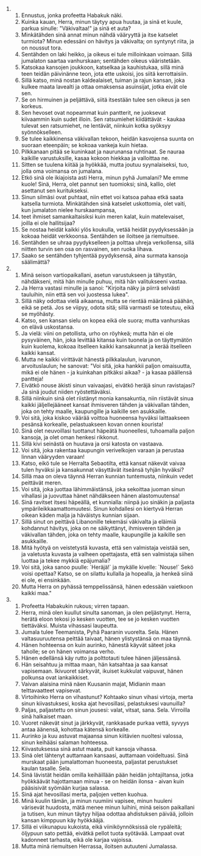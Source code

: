 <ol>
  <li>
    <ol>
      <li>Ennustus, jonka profeetta Habakuk näki.</li>
      <li>Kuinka kauan, Herra, minun täytyy apua huutaa, ja sinä et kuule,  parkua sinulle: "Väkivaltaa!" ja sinä et auta?</li>
      <li>Minkätähden sinä annat minun nähdä vääryyttä ja itse katselet  turmiota? Minun edessäni on hävitys ja väkivalta; on syntynyt riita, ja  on noussut tora.</li>
      <li>Sentähden on laki heikko, ja oikeus ei tule milloinkaan voimaan.  Sillä jumalaton saartaa vanhurskaan; sentähden oikeus vääristetään.</li>
      <li>Katsokaa kansojen joukkoon, katselkaa ja kauhistukaa, sillä minä teen  teidän päivinänne teon, jota ette uskoisi, jos siitä kerrottaisiin.</li>
      <li>Sillä katso, minä nostan kaldealaiset, tuiman ja rajun kansan, joka  kulkee maata lavealti ja ottaa omaksensa asuinsijat, jotka eivät ole  sen.</li>
      <li>Se on hirmuinen ja peljättävä, siitä itsestään tulee sen oikeus ja  sen korkeus.</li>
      <li>Sen hevoset ovat nopeammat kuin pantterit, ne juoksevat kiivaammin  kuin sudet illoin. Sen ratsumiehet kiidättävät - kaukaa tulevat sen  ratsumiehet, ne lentävät, niinkuin kotka syöksyy syönnökselleen.</li>
      <li>Se tulee kaikkinensa väkivallan tekoon, heidän kasvojensa suunta on  suoraan eteenpäin; se kokoaa vankeja kuin hietaa.</li>
      <li>Pilkkanaan pitää se kuninkaat ja naurunansa ruhtinaat. Se nauraa  kaikille varustuksille, kasaa kokoon hiekkaa ja valloittaa ne.</li>
      <li>Sitten se tuulena kiitää ja hyökkää, mutta joutuu syynalaiseksi,  tuo, jolla oma voimansa on jumalana.</li>
      <li>Etkö sinä ole ikiajoista asti Herra, minun pyhä Jumalani? Me emme  kuole! Sinä, Herra, olet pannut sen tuomioksi; sinä, kallio, olet  asettanut sen kuritukseksi.</li>
      <li>Sinun silmäsi ovat puhtaat, niin ettet voi katsoa pahaa etkä saata  katsella turmiota. Minkätähden sinä katselet uskottomia, olet vaiti, kun  jumalaton nielee hurskaampansa,</li>
      <li>teet ihmiset samankaltaisiksi kuin meren kalat, kuin matelevaiset,  joilla ei ole hallitsijaa?</li>
      <li>Se nostaa heidät kaikki ylös koukulla, vetää heidät pyydyksessään ja  kokoaa heidät verkkoonsa. Sentähden se iloitsee ja riemuitsee.</li>
      <li>Sentähden se uhraa pyydykselleen ja polttaa uhreja verkollensa,  sillä niitten turvin sen osa on rasvainen, sen ruoka lihava.</li>
      <li>Saako se sentähden tyhjentää pyydyksensä, aina surmata kansoja  säälimättä?</li>
    </ol>
  </li>
  <li>
    <ol>
      <li>Minä seison vartiopaikallani, asetun varustukseen ja tähystän,  nähdäkseni, mitä hän minulle puhuu, mitä hän valitukseeni vastaa.</li>
      <li>Ja Herra vastasi minulle ja sanoi: "Kirjoita näky ja piirrä selvästi  tauluihin, niin että sen voi juostessa lukea".</li>
      <li>Sillä näky odottaa vielä aikaansa, mutta se rientää määränsä päähän,  eikä se petä. Jos se viipyy, odota sitä; sillä varmasti se toteutuu,  eikä se myöhästy.</li>
      <li>Katso, sen kansan sielu on kopea eikä ole suora; mutta vanhurskas on  elävä uskostansa.</li>
      <li>Ja vielä: viini on petollista, urho on röyhkeä; mutta hän ei ole  pysyväinen, hän, joka levittää kitansa kuin tuonela ja on täyttymätön  kuin kuolema, kokoaa itselleen kaikki kansakunnat ja kerää itselleen  kaikki kansat.</li>
      <li>Mutta ne kaikki virittävät hänestä pilkkalaulun, ivarunon,  arvoituslaulun; he sanovat: "Voi sitä, joka hankkii paljon omaisuutta,  mikä ei ole hänen - ja kuinkahan pitkäksi aikaa? - ja kasaa päällensä  pantteja!</li>
      <li>Eivätkö nouse äkisti sinun vaivaajasi, eivätkö heräjä sinun  ravistajasi? Ja sinä joudut niiden ryöstettäväksi.</li>
      <li>Sillä niinkuin sinä olet riistänyt monia kansakuntia, niin riistävät  sinua kaikki jäljellejääneet kansat ihmisveren tähden ja väkivallan  tähden, joka on tehty maalle, kaupungille ja kaikille sen asukkaille.</li>
      <li>Voi sitä, joka kiskoo väärää voittoa huoneensa hyväksi laittaakseen  pesänsä korkealle, pelastuakseen kovan onnen kourista!</li>
      <li>Sinä olet neuvoillasi tuottanut häpeätä huoneellesi, tuhoamalla  paljon kansoja, ja olet oman henkesi rikkonut.</li>
      <li>Sillä kivi seinästä on huutava ja orsi katosta on vastaava.</li>
      <li>Voi sitä, joka rakentaa kaupungin verivelkojen varaan ja perustaa  linnan vääryyden varaan!</li>
      <li>Katso, eikö tule se Herralta Sebaotilta, että kansat näkevät vaivaa  tulen hyväksi ja kansakunnat väsyttävät itseänsä tyhjän hyväksi?</li>
      <li>Sillä maa on oleva täynnä Herran kunnian tuntemusta, niinkuin vedet  peittävät meren.</li>
      <li>Voi sitä, joka juottaa lähimmäistänsä, joka sekoittaa juoman sinun  vihallasi ja juovuttaa hänet nähdäkseen hänen alastomuutensa!</li>
      <li>Sinä ravitset itsesi häpeällä, et kunnialla: niinpä juo sinäkin ja  paljasta ympärileikkaamattomuutesi. Sinun kohdallesi on kiertyvä Herran  oikean käden malja ja häväistys kunnian sijaan.</li>
      <li>Sillä sinut on peittävä Libanonille tekemäsi väkivalta ja eläimiä  kohdannut hävitys, joka on ne säikyttänyt, ihmisveren tähden ja  väkivallan tähden, joka on tehty maalle, kaupungille ja kaikille sen  asukkaille.</li>
      <li>Mitä hyötyä on veistetystä kuvasta, että sen valmistaja veistää sen,  ja valetusta kuvasta ja valheen opettajasta, että sen valmistaja siihen  luottaa ja tekee mykkiä epäjumalia?</li>
      <li>Voi sitä, joka sanoo puulle: `Heräjä!` ja mykälle kivelle: `Nouse!`  Sekö voisi opettaa? Katso, se on silattu kullalla ja hopealla, ja henkeä  siinä ei ole, ei ensinkään.</li>
      <li>Mutta Herra on pyhässä temppelissänsä, hänen edessään vaietkoon  kaikki maa."</li>
    </ol>
  </li>
  <li>
    <ol>
      <li>Profeetta Habakukin rukous; virren tapaan.</li>
      <li>Herra, minä olen kuullut sinulta sanoman, ja olen peljästynyt. Herra,  herätä eloon tekosi jo kesken vuotten, tee se jo kesken vuotten  tiettäväksi. Muista vihassasi laupeutta.</li>
      <li>Jumala tulee Teemanista, Pyhä Paaranin vuorelta. Sela. Hänen  valtasuuruutensa peittää taivaat, hänen ylistystänsä on maa täynnä.</li>
      <li>Hänen hohteensa on kuin aurinko, hänestä käyvät säteet joka taholle;  se on hänen voimansa verho.</li>
      <li>Hänen edellänsä käy rutto ja polttotauti tulee hänen jäljessänsä.</li>
      <li>Hän seisahtuu ja mittaa maan, hän katsahtaa ja saa kansat vapisemaan.  Ikivuoret särkyvät, ikuiset kukkulat vaipuvat, hänen polkunsa ovat  iankaikkiset.</li>
      <li>Vaivan alaisina minä näen Kuusanin majat, Midianin maan  telttavaatteet vapisevat.</li>
      <li>Virtoihinko Herra on vihastunut? Kohtaako sinun vihasi virtoja, merta  sinun kiivastuksesi, koska ajat hevosillasi, pelastuksesi vaunuilla?</li>
      <li>Paljas, paljastettu on sinun jousesi: valat, vitsat, sana.  Sela.  Virroilla sinä halkaiset maan.</li>
      <li>Vuoret näkevät sinut ja järkkyvät, rankkasade purkaa vettä, syvyys  antaa äänensä, kohottaa kätensä korkealle.</li>
      <li>Aurinko ja kuu astuvat majaansa sinun kiitävien nuoltesi valossa,  sinun keihääsi salaman hohteessa.</li>
      <li>Kiivastuksessa sinä astut maata, puit kansoja vihassa.</li>
      <li>Sinä olet lähtenyt auttamaan kansaasi, auttamaan voideltuasi. Sinä  murskaat pään jumalattoman huoneesta, paljastat perustukset kaulan  tasalle. Sela.</li>
      <li>Sinä lävistät heidän omilla keihäillään pään heidän johtajiltansa,  jotka hyökkäävät hajottamaan minua - se on heidän ilonsa - aivan kuin  pääsisivät syömään kurjaa salassa.</li>
      <li>Sinä ajat hevosillasi merta, paljojen vetten kuohua.</li>
      <li>Minä kuulin tämän, ja minun ruumiini vapisee, minun huuleni  värisevät huudosta, mätä menee minun luihini, minä seison paikallani ja  tutisen, kun minun täytyy hiljaa odottaa ahdistuksen päivää, jolloin  kansan kimppuun käy hyökkääjä.</li>
      <li>Sillä ei viikunapuu kukoista, eikä viiniköynnöksissä ole rypäleitä;  öljypuun sato pettää, eivätkä pellot tuota syötävää.  Lampaat ovat  kadonneet tarhasta, eikä ole karjaa vajoissa.</li>
      <li>Mutta minä riemuitsen Herrassa, iloitsen autuuteni Jumalassa.</li>
    </ol>
  </li>
</ol>